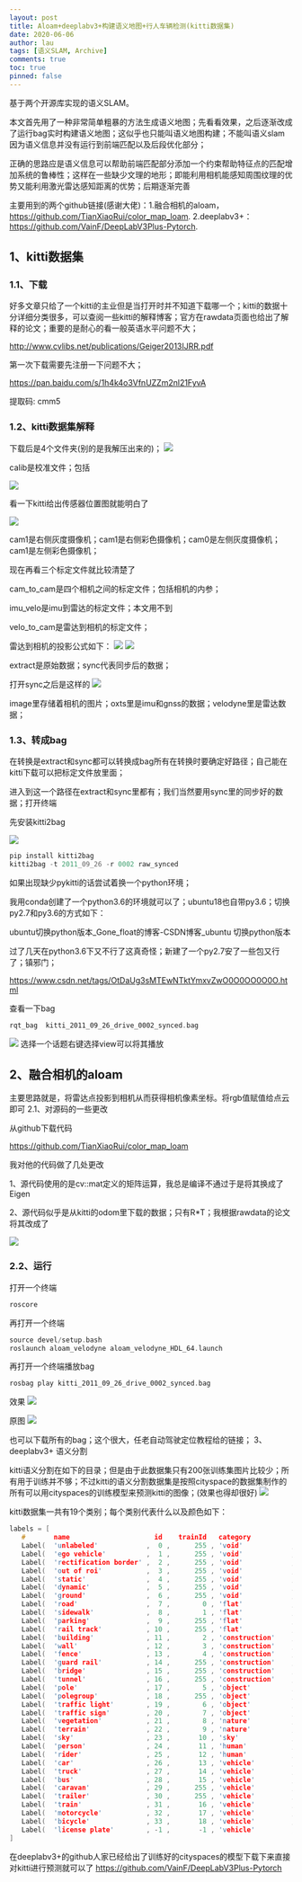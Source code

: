 ```yaml
---
layout: post
title: Aloam+deeplabv3+构建语义地图+行人车辆检测(kitti数据集)
date: 2020-06-06
author: lau
tags: [语义SLAM, Archive]
comments: true
toc: true
pinned: false
---
```

基于两个开源库实现的语义SLAM。

<!-- more -->

本文首先用了一种非常简单粗暴的方法生成语义地图；先看看效果，之后逐渐改成了运行bag实时构建语义地图；这似乎也只能叫语义地图构建；不能叫语义slam因为语义信息并没有运行到前端匹配以及后段优化部分；

正确的思路应是语义信息可以帮助前端匹配部分添加一个约束帮助特征点的匹配增加系统的鲁棒性；这样在一些缺少文理的地形；即能利用相机能感知周围纹理的优势又能利用激光雷达感知距离的优势；后期逐渐完善

主要用到的两个github链接(感谢大佬)：1.融合相机的aloam，https://github.com/TianXiaoRui/color_map_loam. 2.deeplabv3+：https://github.com/VainF/DeepLabV3Plus-Pytorch.

## 1、kitti数据集
### 1.1、下载

好多文章只给了一个kitti的主业但是当打开时并不知道下载哪一个；kitti的数据十分详细分类很多，可以查阅一些kitti的解释博客；官方在rawdata页面也给出了解释的论文；重要的是耐心的看一般英语水平问题不大；

http://www.cvlibs.net/publications/Geiger2013IJRR.pdf

第一次下载需要先注册一下问题不大；

https://pan.baidu.com/s/1h4k4o3VfnUZZm2nl21FyvA

提取码: cmm5

### 1.2、kitti数据集解释

下载后是4个文件夹(别的是我解压出来的)；
![](https://img-blog.csdnimg.cn/2f421ca025574e7bbbe60c6db61850e3.png)

 calib是校准文件；包括
 
 ![](https://img-blog.csdnimg.cn/3b8eefae80bd4794995f04507b09c930.png)
 
 看一下kitti给出传感器位置图就能明白了
 
 ![](https://img-blog.csdnimg.cn/87c79c53a31844298b687f857e41a1d8.png?x-oss-process=image/watermark,type_d3F5LXplbmhlaQ,shadow_50,text_Q1NETiBAMTExMTExMTExMTEyNDU0NTQ1,size_17,color_FFFFFF,t_70,g_se,x_16)
 
cam1是右侧灰度摄像机；cam1是右侧彩色摄像机；cam0是左侧灰度摄像机；cam1是左侧彩色摄像机；

现在再看三个标定文件就比较清楚了

cam_to_cam是四个相机之间的标定文件；包括相机的内参；

imu_velo是imu到雷达的标定文件；本文用不到

velo_to_cam是雷达到相机的标定文件；

雷达到相机的投影公式如下：
![](https://img-blog.csdnimg.cn/257278ed71524c25847fe2a980122766.png)
![](https://img-blog.csdnimg.cn/f2c1d20020b844fab830ef19f314ed3c.png?x-oss-process=image/watermark,type_d3F5LXplbmhlaQ,shadow_50,text_Q1NETiBAMTExMTExMTExMTEyNDU0NTQ1,size_20,color_FFFFFF,t_70,g_se,x_16)

extract是原始数据；sync代表同步后的数据；

打开sync之后是这样的
![](https://img-blog.csdnimg.cn/1caceec804e147ea8ad2f8aee2d25b0f.png)

 image里存储着相机的图片；oxts里是imu和gnss的数据；velodyne里是雷达数据；
 
### 1.3、转成bag

在转换是extract和sync都可以转换成bag所有在转换时要确定好路径；自己能在kitti下载可以把标定文件放里面；

进入到这一个路径在extract和sync里都有；我们当然要用sync里的同步好的数据；打开终端

先安装kitti2bag

![](https://img-blog.csdnimg.cn/034a81d17ebd4cb48d4d3c4354d16812.png)

```c++
pip install kitti2bag
kitti2bag -t 2011_09_26 -r 0002 raw_synced
```

如果出现缺少pykitti的话尝试着换一个python环境；

我用conda创建了一个python3.6的环境就可以了；ubuntu18也自带py3.6；切换py2.7和py3.6的方式如下：

ubuntu切换python版本_Gone_float的博客-CSDN博客_ubuntu 切换python版本

过了几天在python3.6下又不行了这真奇怪；新建了一个py2.7安了一些包又行了；镇邪门；

https://www.csdn.net/tags/OtDaUg3sMTEwNTktYmxvZwO0O0OO0O0O.html

查看一下bag
```c++
rqt_bag  kitti_2011_09_26_drive_0002_synced.bag
```

![](https://img-blog.csdnimg.cn/b073b10910954af8ae1602142e667aa5.png?x-oss-process=image/watermark,type_d3F5LXplbmhlaQ,shadow_50,text_Q1NETiBAMTExMTExMTExMTEyNDU0NTQ1,size_20,color_FFFFFF,t_70,g_se,x_16)
选择一个话题右键选择view可以将其播放

## 2、融合相机的aloam

主要思路就是，将雷达点投影到相机从而获得相机像素坐标。将rgb值赋值给点云即可
2.1、对源码的一些更改

从github下载代码

https://github.com/TianXiaoRui/color_map_loam

我对他的代码做了几处更改

1、源代码使用的是cv::mat定义的矩阵运算，我总是编译不通过于是将其换成了Eigen

2、源代码似乎是从kitti的odom里下载的数据；只有R*T；我根据rawdata的论文将其改成了

![](https://img-blog.csdnimg.cn/e9c4d066ba4c45b08e50f9b7d6e69000.png)

### 2.2、运行

打开一个终端
```c++
roscore
```

再打开一个终端

```c++
source devel/setup.bash
roslaunch aloam_velodyne aloam_velodyne_HDL_64.launch 
```

再打开一个终端播放bag
```c++
rosbag play kitti_2011_09_26_drive_0002_synced.bag
```

效果
![](https://img-blog.csdnimg.cn/f26572f6c0e24205893383e062f9e546.png?x-oss-process=image/watermark,type_d3F5LXplbmhlaQ,shadow_50,text_Q1NETiBAMTExMTExMTExMTEyNDU0NTQ1,size_20,color_FFFFFF,t_70,g_se,x_16)

原图
![](https://img-blog.csdnimg.cn/95331094d5fa4ebabf1d9a52dd3f1c29.png?x-oss-process=image/watermark,type_d3F5LXplbmhlaQ,shadow_50,text_Q1NETiBAMTExMTExMTExMTEyNDU0NTQ1,size_20,color_FFFFFF,t_70,g_se,x_16)

也可以下载所有的bag；这个很大，任老自动驾驶定位教程给的链接；
3、deeplabv3+ 语义分割

kitti语义分割在如下的目录；但是由于此数据集只有200张训练集图片比较少；所有用于训练并不够；不过kitti的语义分割数据集是按照cityspace的数据集制作的所有可以用cityspaces的训练模型来预测kitti的图像；(效果也得却很好)
![](https://img-blog.csdnimg.cn/2662d51d508b41e097d6326bd40347cf.png?x-oss-process=image/watermark,type_d3F5LXplbmhlaQ,shadow_50,text_Q1NETiBAMTExMTExMTExMTEyNDU0NTQ1,size_20,color_FFFFFF,t_70,g_se,x_16)

 kitti数据集一共有19个类别；每个类别代表什么以及颜色如下：
 ```c++
 labels = [
    #       name                     id    trainId   category            catId     hasInstances   ignoreInEval   color
    Label(  'unlabeled'            ,  0 ,      255 , 'void'            , 0       , False        , True         , (  0,  0,  0) ),
    Label(  'ego vehicle'          ,  1 ,      255 , 'void'            , 0       , False        , True         , (  0,  0,  0) ),
    Label(  'rectification border' ,  2 ,      255 , 'void'            , 0       , False        , True         , (  0,  0,  0) ),
    Label(  'out of roi'           ,  3 ,      255 , 'void'            , 0       , False        , True         , (  0,  0,  0) ),
    Label(  'static'               ,  4 ,      255 , 'void'            , 0       , False        , True         , (  0,  0,  0) ),
    Label(  'dynamic'              ,  5 ,      255 , 'void'            , 0       , False        , True         , (111, 74,  0) ),
    Label(  'ground'               ,  6 ,      255 , 'void'            , 0       , False        , True         , ( 81,  0, 81) ),
    Label(  'road'                 ,  7 ,        0 , 'flat'            , 1       , False        , False        , (128, 64,128) ),
    Label(  'sidewalk'             ,  8 ,        1 , 'flat'            , 1       , False        , False        , (244, 35,232) ),
    Label(  'parking'              ,  9 ,      255 , 'flat'            , 1       , False        , True         , (250,170,160) ),
    Label(  'rail track'           , 10 ,      255 , 'flat'            , 1       , False        , True         , (230,150,140) ),
    Label(  'building'             , 11 ,        2 , 'construction'    , 2       , False        , False        , ( 70, 70, 70) ),
    Label(  'wall'                 , 12 ,        3 , 'construction'    , 2       , False        , False        , (102,102,156) ),
    Label(  'fence'                , 13 ,        4 , 'construction'    , 2       , False        , False        , (190,153,153) ),
    Label(  'guard rail'           , 14 ,      255 , 'construction'    , 2       , False        , True         , (180,165,180) ),
    Label(  'bridge'               , 15 ,      255 , 'construction'    , 2       , False        , True         , (150,100,100) ),
    Label(  'tunnel'               , 16 ,      255 , 'construction'    , 2       , False        , True         , (150,120, 90) ),
    Label(  'pole'                 , 17 ,        5 , 'object'          , 3       , False        , False        , (153,153,153) ),
    Label(  'polegroup'            , 18 ,      255 , 'object'          , 3       , False        , True         , (153,153,153) ),
    Label(  'traffic light'        , 19 ,        6 , 'object'          , 3       , False        , False        , (250,170, 30) ),
    Label(  'traffic sign'         , 20 ,        7 , 'object'          , 3       , False        , False        , (220,220,  0) ),
    Label(  'vegetation'           , 21 ,        8 , 'nature'          , 4       , False        , False        , (107,142, 35) ),
    Label(  'terrain'              , 22 ,        9 , 'nature'          , 4       , False        , False        , (152,251,152) ),
    Label(  'sky'                  , 23 ,       10 , 'sky'             , 5       , False        , False        , ( 70,130,180) ),
    Label(  'person'               , 24 ,       11 , 'human'           , 6       , True         , False        , (220, 20, 60) ),
    Label(  'rider'                , 25 ,       12 , 'human'           , 6       , True         , False        , (255,  0,  0) ),
    Label(  'car'                  , 26 ,       13 , 'vehicle'         , 7       , True         , False        , (  0,  0,142) ),
    Label(  'truck'                , 27 ,       14 , 'vehicle'         , 7       , True         , False        , (  0,  0, 70) ),
    Label(  'bus'                  , 28 ,       15 , 'vehicle'         , 7       , True         , False        , (  0, 60,100) ),
    Label(  'caravan'              , 29 ,      255 , 'vehicle'         , 7       , True         , True         , (  0,  0, 90) ),
    Label(  'trailer'              , 30 ,      255 , 'vehicle'         , 7       , True         , True         , (  0,  0,110) ),
    Label(  'train'                , 31 ,       16 , 'vehicle'         , 7       , True         , False        , (  0, 80,100) ),
    Label(  'motorcycle'           , 32 ,       17 , 'vehicle'         , 7       , True         , False        , (  0,  0,230) ),
    Label(  'bicycle'              , 33 ,       18 , 'vehicle'         , 7       , True         , False        , (119, 11, 32) ),
    Label(  'license plate'        , -1 ,       -1 , 'vehicle'         , 7       , False        , True         , (  0,  0,142) ),
]
```

 在deeplabv3+的github人家已经给出了训练好的cityspaces的模型下载下来直接对kitti进行预测就可以了
 https://github.com/VainF/DeepLabV3Plus-Pytorch
 
 





